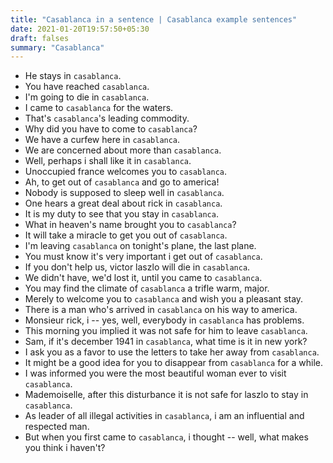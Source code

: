 ```yaml
---
title: "Casablanca in a sentence | Casablanca example sentences"
date: 2021-01-20T19:57:50+05:30
draft: falses
summary: "Casablanca"
---
```

- He stays in `casablanca`.
- You have reached `casablanca`.
- I'm going to die in `casablanca`.
- I came to `casablanca` for the waters.
- That's `casablanca`'s leading commodity.
- Why did you have to come to `casablanca`?
- We have a curfew here in `casablanca`.
- We are concerned about more than `casablanca`.
- Well, perhaps i shall like it in `casablanca`.
- Unoccupied france welcomes you to `casablanca`.
- Ah, to get out of `casablanca` and go to america!
- Nobody is supposed to sleep well in `casablanca`.
- One hears a great deal about rick in `casablanca`.
- It is my duty to see that you stay in `casablanca`.
- What in heaven's name brought you to `casablanca`?
- It will take a miracle to get you out of `casablanca`.
- I'm leaving `casablanca` on tonight's plane, the last plane.
- You must know it's very important i get out of `casablanca`.
- If you don't help us, victor laszlo will die in `casablanca`.
- We didn't have, we'd lost it, until you came to `casablanca`.
- You may find the climate of `casablanca` a trifle warm, major.
- Merely to welcome you to `casablanca` and wish you a pleasant stay.
- There is a man who's arrived in `casablanca` on his way to america.
- Monsieur rick, i -- yes, well, everybody in `casablanca` has problems.
- This morning you implied it was not safe for him to leave `casablanca`.
- Sam, if it's december 1941 in `casablanca`, what time is it in new york?
- I ask you as a favor to use the letters to take her away from `casablanca`.
- It might be a good idea for you to disappear from `casablanca` for a while.
- I was informed you were the most beautiful woman ever to visit `casablanca`.
- Mademoiselle, after this disturbance it is not safe for laszlo to stay in `casablanca`.
- As leader of all illegal activities in `casablanca`, i am an influential and respected man.
- But when you first came to `casablanca`, i thought -- well, what makes you think i haven't?
                 
